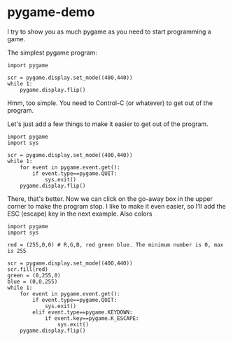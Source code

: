 pygame-demo
===========

I try to show you as much pygame as you need to start programming a game.

The simplest pygame program:

    import pygame

    scr = pygame.display.set_mode((400,440))
    while 1:
        pygame.display.flip()

Hmm, too simple. You need to Control-C (or whatever) to get out of the program.

Let's just add a few things to make it easier to get out of the program.

    import pygame
    import sys

    scr = pygame.display.set_mode((400,440))
    while 1:
        for event in pygame.event.get():
            if event.type==pygame.QUIT:
                sys.exit()
        pygame.display.flip()
        
There, that's better. Now we can click on the go-away box in the upper corner
to make the program stop. I like to make it even easier, so I'll add the 
ESC (escape) key in the next example. Also colors

    import pygame
    import sys
    
    red = (255,0,0) # R,G,B, red green blue. The minimum number is 0, max is 255

    scr = pygame.display.set_mode((400,440))
    scr.fill(red)
    green = (0,255,0)
    blue = (0,0,255)
    while 1:
        for event in pygame.event.get():
            if event.type==pygame.QUIT:
                sys.exit()
            elif event.type==pygame.KEYDOWN:                  
                if event.key==pygame.K_ESCAPE:
                    sys.exit()
        pygame.display.flip()
